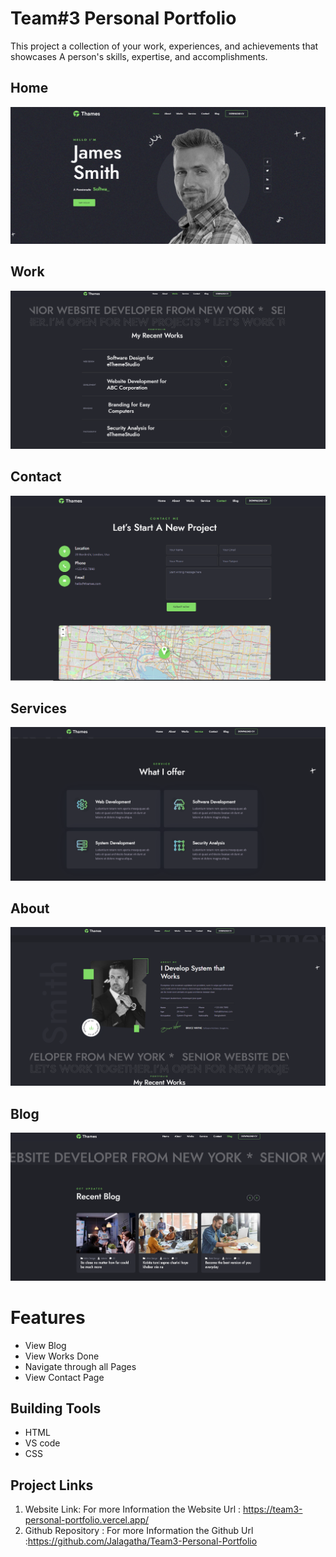 # Team#3 Personal Portfolio
  This project  a collection of your work, experiences, and achievements that showcases A person's skills, expertise, and accomplishments.
  ## Home 
  
  ![This is the main page of the portfolio](./treelo/home.PNG)
  ## Work
  ![This is a collection of projects that I have worked on](./treelo/works.PNG)
  ## Contact
  ![This is the contact page of the portfolio](./treelo/contact.PNG)
  ## Services
  ![This is the services page of the portfolio](./treelo/services.PNG)
  ## About
  ![This is the about page of the portfolio](./treelo/About.PNG)
  ## Blog
  ![This is the blog page of the portfolio](./treelo/blog.PNG)
# Features
- View Blog
- View Works Done
- Navigate through all Pages
- View Contact Page

## Building Tools
- HTML
- VS code
- CSS
## Project Links
1. Website Link: 
 For more Information the  Website Url :  https://team3-personal-portfolio.vercel.app/
2. Github Repository :
  For more Information the  Github Url :https://github.com/Jalagatha/Team3-Personal-Portfolio


